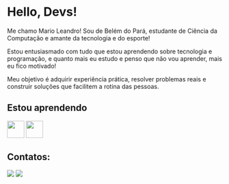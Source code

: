 # Hello, Devs!
Me chamo Mario Leandro!
Sou de Belém do Pará, estudante de Ciência da Computação e amante da tecnologia e do esporte! 

Estou entusiasmado com tudo que estou aprendendo sobre tecnologia e programação, e quanto mais eu estudo e penso que não vou aprender, mais eu fico motivado!

Meu objetivo é adquirir experiência prática, resolver problemas reais e construir soluções que facilitem a rotina das pessoas.

## Estou aprendendo

<img loading="lazy" src="https://cdn.jsdelivr.net/gh/devicons/devicon/icons/python/python-original.svg" width="40" height="40"/> <img loading="lazy" src="https://cdn.jsdelivr.net/gh/devicons/devicon/icons/linux/linux-original.svg" width="40" height="40"/>

## Contatos:

<div>

<a href="https://www.instagram.com/om.leandro/" target="_blank"><img loading="lazy" src="https://img.shields.io/badge/-Instagram-%23E4405F?style=for-the-badge&logo=instagram&logoColor=white" target="_blank"></a>
<a href="https://www.linkedin.com/in/mario-leandro-santos-7b0441180/" target="_blank"><img loading="lazy" src="https://img.shields.io/badge/-LinkedIn-%230077B5?style=for-the-badge&logo=linkedin&logoColor=white" target="_blank"></a>   
</div>
